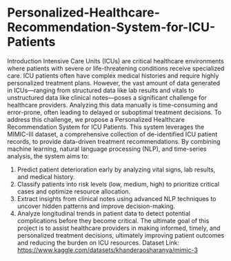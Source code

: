 # Personalized-Healthcare-Recommendation-System-for-ICU-Patients

Introduction 
Intensive Care Units (ICUs) are critical healthcare environments where patients with severe
or life-threatening conditions receive specialized care. ICU patients often have complex
medical histories and require highly personalized treatment plans. However, the vast amount
of data generated in ICUs—ranging from structured data like lab results and vitals to
unstructured data like clinical notes—poses a significant challenge for healthcare providers.
Analyzing this data manually is time-consuming and error-prone, often leading to delayed or
suboptimal treatment decisions.
To address this challenge, we propose a Personalized Healthcare Recommendation System
for ICU Patients. This system leverages the MIMIC-III dataset, a comprehensive
collection of de-identified ICU patient records, to provide data-driven treatment
recommendations. By combining machine learning, natural language processing (NLP),
and time-series analysis, the system aims to:
1. Predict patient deterioration early by analyzing vital signs, lab results, and medical
history.
2. Classify patients into risk levels (low, medium, high) to prioritize critical cases and
optimize resource allocation.
3. Extract insights from clinical notes using advanced NLP techniques to uncover
hidden patterns and improve decision-making.
4. Analyze longitudinal trends in patient data to detect potential complications before
they become critical.
The ultimate goal of this project is to assist healthcare providers in making informed, timely,
and personalized treatment decisions, ultimately improving patient outcomes and reducing
the burden on ICU resources.
Dataset Link: https://www.kaggle.com/datasets/khanderaosharanya/mimic-3
